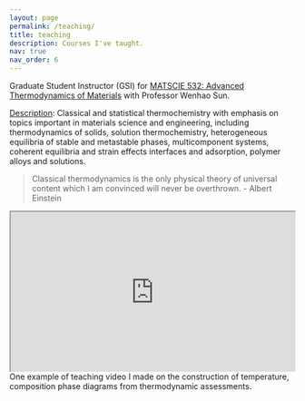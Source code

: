 ```yaml
---
layout: page
permalink: /teaching/
title: teaching
description: Courses I've taught.
nav: true
nav_order: 6
---
```


Graduate Student Instructor (GSI) for <ins>MATSCIE 532: Advanced Thermodynamics of Materials</ins> with Professor Wenhao Sun.

<ins>Description</ins>: Classical and statistical thermochemistry with emphasis on topics important in materials science and engineering, including thermodynamics of solids, solution thermochemistry, heterogeneous equilibria of stable and metastable phases, multicomponent systems, coherent equilibria and strain effects interfaces and adsorption, polymer alloys and solutions.

<blockquote>
    Classical thermodynamics is the only physical theory of universal content which I am convinced will never be overthrown.
    - Albert Einstein
</blockquote>


<div style="position: relative; height: 0; overflow: hidden; padding-bottom: 56.25%; /* 16/9 ratio */ border-style: none;"><iframe style="position: absolute; top:0; left: 0; width: 100%; height: 100%;" src="https://www.youtube.com/embed/-FFHf011vd4"></iframe></div>
<div class="caption">
    One example of teaching video I made on the construction of temperature, composition phase diagrams from thermodynamic assessments.
</div>
